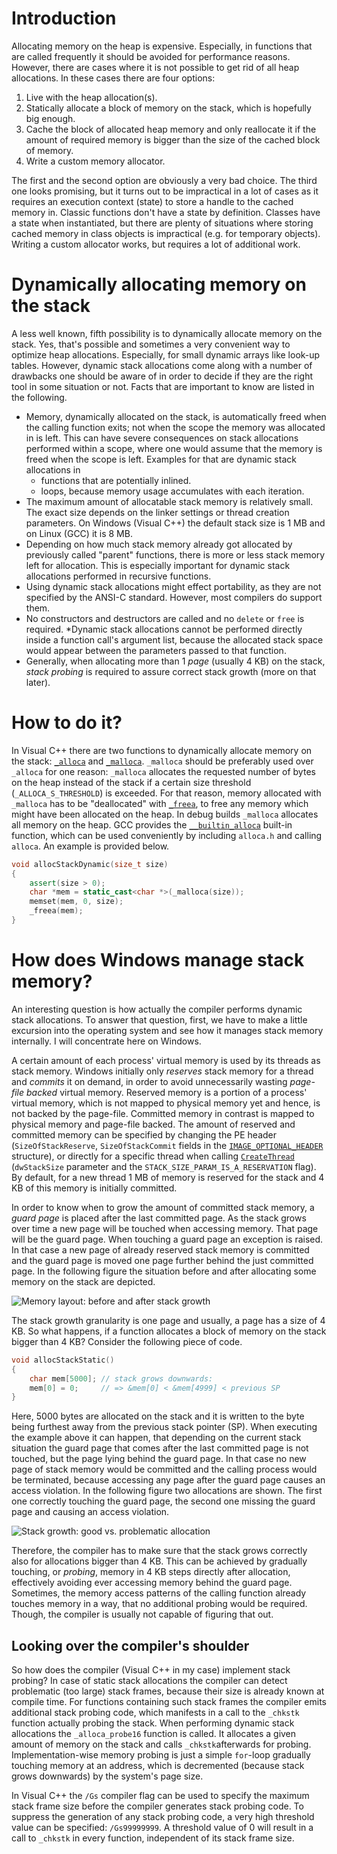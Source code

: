 # Introduction
Allocating memory on the heap is expensive. Especially, in functions that are called frequently it should be avoided for performance reasons. However, there are cases where it is not possible to get rid of all heap allocations. In these cases there are four options:

1. Live with the heap allocation(s).
1. Statically allocate a block of memory on the stack, which is hopefully big enough.
1. Cache the block of allocated heap memory and only reallocate it if the amount of required memory is bigger than the size of the cached block of memory.
1. Write a custom memory allocator.

The first and the second option are obviously a very bad choice. The third one looks promising, but it turns out to be impractical in a lot of cases as it requires an execution context (state) to store a handle to the cached memory in. Classic functions don't have a state by definition. Classes have a state when instantiated, but there are plenty of situations where storing cached memory in class objects is impractical (e.g. for temporary objects). Writing a custom allocator works, but requires a lot of additional work.

# Dynamically allocating memory on the stack
A less well known, fifth possibility is to dynamically allocate memory on the stack. Yes, that's possible and sometimes a very convenient way to optimize heap allocations. Especially, for small dynamic arrays like look-up tables. However, dynamic stack allocations come along with a number of drawbacks one should be aware of in order to decide if they are the right tool in some situation or not. Facts that are important to know are listed in the following.

* Memory, dynamically allocated on the stack, is automatically freed when the calling function exits; not when the scope the memory was allocated in is left. This can have severe consequences on stack allocations performed within a scope, where one would assume that the memory is freed when the scope is left. Examples for that are dynamic stack allocations in
    * functions that are potentially inlined.
    * loops, because memory usage accumulates with each iteration.
* The maximum amount of allocatable stack memory is relatively small. The exact size depends on the linker settings or thread creation parameters. On Windows (Visual C++) the default stack size is 1 MB and on Linux (GCC) it is 8 MB.
* Depending on how much stack memory already got allocated by previously called "parent" functions, there is more or less stack memory left for allocation. This is especially important for dynamic stack allocations performed in recursive functions.
* Using dynamic stack allocations might effect portability, as they are not specified by the ANSI-C standard. However, most compilers do support them.
* No constructors and destructors are called and no `delete` or `free` is required.
*Dynamic stack allocations cannot be performed directly inside a function call's argument list, because the allocated stack space would appear between the parameters passed to that function.
* Generally, when allocating more than 1 *page* (usually 4 KB) on the stack, *stack probing* is required to assure correct stack growth (more on that later).

# How to do it?
In Visual C++ there are two functions to dynamically allocate memory on the stack: [`_alloca`](http://msdn.microsoft.com/en-us/library/wb1s57t5.aspx) and [`_malloca`](http://msdn.microsoft.com/en-us/library/5471dc8s.aspx). `_malloca` should be preferably used over `_alloca` for one reason: `_malloca` allocates the requested number of bytes on the heap instead of the stack if a certain size threshold (`_ALLOCA_S_THRESHOLD`) is exceeded. For that reason, memory allocated with `_malloca` has to be "deallocated" with [`_freea`](http://msdn.microsoft.com/en-us/library/k8984a8h.aspx), to free any memory which might have been allocated on the heap. In debug builds `_malloca` allocates all memory on the heap. GCC provides the [`__builtin_alloca`](https://www.kernel.org/doc/man-pages/online/pages/man3/alloca.3.html) built-in function, which can be used conveniently by including `alloca.h` and calling `alloca`. An example is provided below.

``` cpp
void allocStackDynamic(size_t size)
{
    assert(size > 0);
    char *mem = static_cast<char *>(_malloca(size));
    memset(mem, 0, size);
    _freea(mem);
}
```

# How does Windows manage stack memory?
An interesting question is how actually the compiler performs dynamic stack allocations. To answer that question, first, we have to make a little excursion into the operating system and see how it manages stack memory internally. I will concentrate here on Windows.

A certain amount of each process' virtual memory is used by its threads as stack memory. Windows initially only *reserves* stack memory for a thread and *commits* it on demand, in order to avoid unnecessarily wasting *page-file backed* virtual memory. Reserved memory is a portion of a process' virtual memory, which is not mapped to physical memory yet and hence, is not backed by the page-file. Committed memory in contrast is mapped to physical memory and page-file backed. The amount of reserved and committed memory can be specified by changing the PE header (`SizeOfStackReserve`, `SizeOfStackCommit` fields in the [`IMAGE_OPTIONAL_HEADER`](http://msdn.microsoft.com/en-us/library/windows/desktop/ms680339(v=vs.85).aspx) structure), or directly for a specific thread when calling [`CreateThread`](http://msdn.microsoft.com/en-us/library/windows/desktop/ms682453(v=vs.85).aspx) (`dwStackSize` parameter and the `STACK_SIZE_PARAM_IS_A_RESERVATION` flag). By default, for a new thread 1 MB of memory is reserved for the stack and 4 KB of this memory is initially committed.

In order to know when to grow the amount of committed stack memory, a *guard page* is placed after the last committed page. As the stack grows over time a new page will be touched when accessing memory. That page will be the guard page. When touching a guard page an exception is raised. In that case a new page of already reserved stack memory is committed and the guard page is moved one page further behind the just committed page. In the following figure the situation before and after allocating some memory on the stack are depicted.

![Memory layout: before and after stack growth](http://geidav.files.wordpress.com/2013/03/memory_layout_stack_growth.png)

The stack growth granularity is one page and usually, a page has a size of 4 KB. So what happens, if a function allocates a block of memory on the stack bigger than 4 KB? Consider the following piece of code.

``` cpp
void allocStackStatic()
{
    char mem[5000]; // stack grows downwards:
    mem[0] = 0;     // => &mem[0] < &mem[4999] < previous SP
}
```

Here, 5000 bytes are allocated on the stack and it is written to the byte being furthest away from the previous stack pointer (SP). When executing the example above it can happen, that depending on the current stack situation the guard page that comes after the last committed page is not touched, but the page lying behind the guard page. In that case no new page of stack memory would be committed and the calling process would be terminated, because accessing any page after the guard page causes an access violation. In the following figure two allocations are shown. The first one correctly touching the guard page, the second one missing the guard page and causing an access violation.

![Stack growth: good vs. problematic allocation](http://geidav.files.wordpress.com/2013/03/stack_growth_allocs.png)

Therefore, the compiler has to make sure that the stack grows correctly also for allocations bigger than 4 KB. This can be achieved by gradually touching, or *probing*, memory in 4 KB steps directly after allocation, effectively avoiding ever accessing memory behind the guard page. Sometimes, the memory access patterns of the calling function already touches memory in a way, that no additional probing would be required. Though, the compiler is usually not capable of figuring that out.

## Looking over the compiler's shoulder
So how does the compiler (Visual C++ in my case) implement stack probing? In case of static stack allocations the compiler can detect problematic (too large) stack frames, because their size is already known at compile time. For functions containing such stack frames the compiler emits additional stack probing code, which manifests in a call to the `_chkstk` function actually probing the stack. When performing dynamic stack allocations the `_alloca_probe16` function is called. It allocates a given amount of memory on the stack and calls `_chkstk`afterwards for probing. Implementation-wise memory probing is just a simple `for`-loop gradually touching memory at an address, which is decremented (because stack grows downwards) by the system's page size.

In Visual C++ the `/Gs` compiler flag can be used to specify the maximum stack frame size before the compiler generates stack probing code. To suppress the generation of any stack probing code, a very high threshold value can be specified: `/Gs99999999`. A threshold value of 0 will result in a call to `_chkstk` in every function, independent of its stack frame size.
